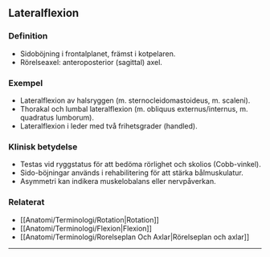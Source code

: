 ## Lateralflexion

### Definition
- Sidoböjning i frontalplanet, främst i kotpelaren.  
- Rörelseaxel: anteroposterior (sagittal) axel.

### Exempel
- Lateralflexion av halsryggen (m. sternocleidomastoideus, m. scaleni).  
- Thorakal och lumbal lateralflexion (m. obliquus externus/internus, m. quadratus lumborum).  
- Lateralflexion i leder med två frihetsgrader (handled).

### Klinisk betydelse
- Testas vid ryggstatus för att bedöma rörlighet och skolios (Cobb-vinkel).  
- Sido-böjningar används i rehabilitering för att stärka bålmuskulatur.  
- Asymmetri kan indikera muskelobalans eller nervpåverkan.

### Relaterat
- [[Anatomi/Terminologi/Rotation|Rotation]]  
- [[Anatomi/Terminologi/Flexion|Flexion]]  
- [[Anatomi/Terminologi/Rorelseplan Och Axlar|Rörelseplan och axlar]]  

---
